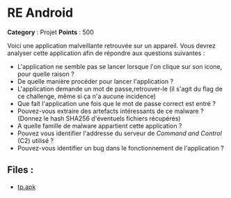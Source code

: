 # RE Android

**Category** : Projet
**Points** : 500

Voici une application malveillante retrouvée sur un appareil. Vous devrez analyser cette application afin de répondre aux questions suivantes :
* L'application ne semble pas se lancer lorsque l'on clique sur son icone, pour quelle raison ?
* De quelle manière procéder pour lancer l'application ?
* L'application demande un mot de passe,retrouver-le (il s'agit du flag de ce challenge, même si ça n'a aucune incidence)
* Que fait l'application une fois que le mot de passe correct est entré ?
* Pouvez-vous extraire des artefacts intéressants de ce malware ? (Donnez le hash SHA256 d'éventuels fichiers récupérés)
* A quelle famille de malware appartient cette application ?
* Pouvez vous identifier l'addresse du serveur de *Command and Control* (C2) utilisé ?
* Pouvez-vous identifier un bug dans le fonctionnement de l'application ?

## Files : 
 - [tp.apk](./tp.apk)


